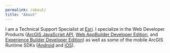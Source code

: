 ```yaml
---
permalink: /about/
title: "About"
---
```


I am a Technical Support Specialist at [Esri](https://www.esri.com/en-us/home). I specialize in the Web Developer Products ([ArcGIS JavaScript API](https://developers.arcgis.com/javascript/), [Web AppBuilder Developer Edition](https://developers.arcgis.com/web-appbuilder/), and [Experience Builder Developer Edition](https://developers.arcgis.com/experience-builder/)) as well as some of the mobile ArcGIS Runtime SDKs ([Android](https://developers.arcgis.com/android/) and [iOS](https://developers.arcgis.com/ios/)).
